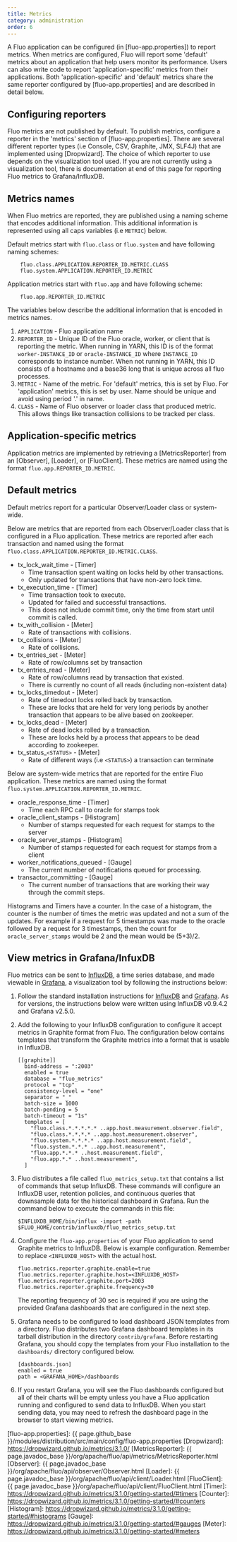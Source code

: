 ```yaml
---
title: Metrics
category: administration
order: 6
---
```


A Fluo application can be configured (in [fluo-app.properties]) to report metrics. When metrics are
configured, Fluo will report some 'default' metrics about an application that help users monitor its
performance. Users can also write code to report 'application-specific' metrics from their
applications. Both 'application-specific' and 'default' metrics share the same reporter configured
by [fluo-app.properties] and are described in detail below.

## Configuring reporters

Fluo metrics are not published by default. To publish metrics, configure a reporter in the 'metrics'
section of [fluo-app.properties]. There are several different reporter types (i.e Console, CSV,
Graphite, JMX, SLF4J) that are implemented using [Dropwizard]. The choice of which reporter to use
depends on the visualization tool used. If you are not currently using a visualization tool, there
is documentation at end of this page for reporting Fluo metrics to Grafana/InfluxDB.

## Metrics names

When Fluo metrics are reported, they are published using a naming scheme that encodes additional
information. This additional information is represented using all caps variables (i.e `METRIC`)
below.

Default metrics start with `fluo.class` or `fluo.system` and have following naming schemes:

        fluo.class.APPLICATION.REPORTER_ID.METRIC.CLASS
        fluo.system.APPLICATION.REPORTER_ID.METRIC

Application metrics start with `fluo.app` and have following scheme:

        fluo.app.REPORTER_ID.METRIC

The variables below describe the additional information that is encoded in metrics names.

1. `APPLICATION` - Fluo application name
2. `REPORTER_ID` - Unique ID of the Fluo oracle, worker, or client that is reporting the metric.
    When running in YARN, this ID is of the format `worker-INSTANCE_ID` or `oracle-INSTANCE_ID`
    where `INSTANCE_ID` corresponds to instance number. When not running in YARN, this ID consists
    of a hostname and a base36 long that is unique across all fluo processes.
3. `METRIC` - Name of the metric. For 'default' metrics, this is set by Fluo. For 'application'
    metrics, this is set by user. Name should be unique and avoid using period '.' in name.
4. `CLASS` - Name of Fluo observer or loader class that produced metric. This allows things like
    transaction collisions to be tracked per class.

## Application-specific metrics

Application metrics are implemented by retrieving a [MetricsReporter] from an [Observer], [Loader],
or [FluoClient].  These metrics are named using the format `fluo.app.REPORTER_ID.METRIC`.

## Default metrics

Default metrics report for a particular Observer/Loader class or system-wide.

Below are metrics that are reported from each Observer/Loader class that is configured in a Fluo
application. These metrics are reported after each transaction and named using the format
`fluo.class.APPLICATION.REPORTER_ID.METRIC.CLASS`.

* tx_lock_wait_time - [Timer]
    - Time transaction spent waiting on locks held by other transactions.
    - Only updated for transactions that have non-zero lock time.
* tx_execution_time - [Timer]
    - Time transaction took to execute.
    - Updated for failed and successful transactions.
    - This does not include commit time, only the time from start until commit is called.
* tx_with_collision - [Meter]
    - Rate of transactions with collisions.
* tx_collisions - [Meter]
    - Rate of collisions.
* tx_entries_set - [Meter]
    - Rate of row/columns set by transaction
* tx_entries_read - [Meter]
    - Rate of row/columns read by transaction that existed.
    - There is currently no count of all reads (including non-existent data)
* tx_locks_timedout - [Meter]
    - Rate of timedout locks rolled back by transaction.
    - These are locks that are held for very long periods by another transaction that appears to be
      alive based on zookeeper.
* tx_locks_dead - [Meter]
    - Rate of dead locks rolled by a transaction.
    - These are locks held by a process that appears to be dead according to zookeeper.
* tx_status_`<STATUS>` - [Meter]
    - Rate of different ways (i.e `<STATUS>`) a transaction can terminate

Below are system-wide metrics that are reported for the entire Fluo application. These metrics are
named using the format `fluo.system.APPLICATION.REPORTER_ID.METRIC`.

* oracle_response_time - [Timer]
    - Time each RPC call to oracle for stamps took
* oracle_client_stamps - [Histogram]
    - Number of stamps requested for each request for stamps to the server
* oracle_server_stamps - [Histogram]
    - Number of stamps requested for each request for stamps from a client
* worker_notifications_queued - [Gauge]
    - The current number of notifications queued for processing.
* transactor_committing - [Gauge]
    - The current number of transactions that are working their way through the commit steps.

Histograms and Timers have a counter. In the case of a histogram, the counter is the number of times
the metric was updated and not a sum of the updates. For example if a request for 5 timestamps was
made to the oracle followed by a request for 3 timestamps, then the count for `oracle_server_stamps`
would be 2 and the mean would be (5+3)/2.

## View metrics in Grafana/InfuxDB

Fluo metrics can be sent to [InfluxDB], a time series database, and made viewable in [Grafana], 
a visualization tool by following the instructions below:

1.  Follow the standard installation instructions for [InfluxDB] and [Grafana]. As for versions,
    the instructions below were written using InfluxDB v0.9.4.2 and Grafana v2.5.0.

2.  Add the following to your InfluxDB configuration to configure it accept metrics in Graphite
    format from Fluo. The configuration below contains templates that transform the Graphite
    metrics into a format that is usable in InfluxDB.

    ```
    [[graphite]]
      bind-address = ":2003"
      enabled = true
      database = "fluo_metrics"
      protocol = "tcp"
      consistency-level = "one"
      separator = "_"
      batch-size = 1000
      batch-pending = 5
      batch-timeout = "1s"
      templates = [
        "fluo.class.*.*.*.*.* ..app.host.measurement.observer.field",
        "fluo.class.*.*.*.* ..app.host.measurement.observer",
        "fluo.system.*.*.*.* ..app.host.measurement.field",
        "fluo.system.*.*.* ..app.host.measurement",
        "fluo.app.*.*.* ..host.measurement.field",
        "fluo.app.*.* ..host.measurement",
      ]
    ```

3. Fluo distributes a file called `fluo_metrics_setup.txt` that contains a list of commands that
   setup InfluxDB. These commands will configure an InfluxDB user, retention policies, and
   continuous queries that downsample data for the historical dashboard in Grafana. Run the command
   below to execute the commands in this file:

    ```
    $INFLUXDB_HOME/bin/influx -import -path $FLUO_HOME/contrib/influxdb/fluo_metrics_setup.txt
    ```

3. Configure the `fluo-app.properties` of your Fluo application to send Graphite metrics to InfluxDB.
   Below is example configuration. Remember to replace `<INFLUXDB_HOST>` with the actual host.

    ```
    fluo.metrics.reporter.graphite.enable=true
    fluo.metrics.reporter.graphite.host=<INFLUXDB_HOST>
    fluo.metrics.reporter.graphite.port=2003
    fluo.metrics.reporter.graphite.frequency=30
    ```

    The reporting frequency of 30 sec is required if you are using the provided Grafana dashboards
    that are configured in the next step.

4.  Grafana needs to be configured to load dashboard JSON templates from a directory. Fluo
    distributes two Grafana dashboard templates in its tarball distribution in the directory
    `contrib/grafana`. Before restarting Grafana, you should copy the templates from your Fluo
    installation to the `dashboards/` directory configured below.

    ```
    [dashboards.json]
    enabled = true
    path = <GRAFANA_HOME>/dashboards
    ```

5.  If you restart Grafana, you will see the Fluo dashboards configured but all of their charts will
    be empty unless you have a Fluo application running and configured to send data to InfluxDB.
    When you start sending data, you may need to refresh the dashboard page in the browser to start
    viewing metrics.

[Grafana]: http://grafana.org/
[InfluxDB]: https://influxdb.com/
[fluo-app.properties]: {{ page.github_base }}/modules/distribution/src/main/config/fluo-app.properties
[Dropwizard]: https://dropwizard.github.io/metrics/3.1.0/
[MetricsReporter]: {{ page.javadoc_base }}/org/apache/fluo/api/metrics/MetricsReporter.html
[Observer]: {{ page.javadoc_base }}/org/apache/fluo/api/observer/Observer.html
[Loader]: {{ page.javadoc_base }}/org/apache/fluo/api/client/Loader.html
[FluoClient]: {{ page.javadoc_base }}/org/apache/fluo/api/client/FluoClient.html
[Timer]: https://dropwizard.github.io/metrics/3.1.0/getting-started/#timers
[Counter]: https://dropwizard.github.io/metrics/3.1.0/getting-started/#counters
[Histogram]: https://dropwizard.github.io/metrics/3.1.0/getting-started/#histograms
[Gauge]: https://dropwizard.github.io/metrics/3.1.0/getting-started/#gauges
[Meter]: https://dropwizard.github.io/metrics/3.1.0/getting-started/#meters
